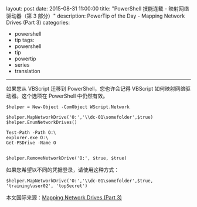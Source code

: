 layout: post
date: 2015-08-31 11:00:00
title: "PowerShell 技能连载 - 映射网络驱动器（第 3 部分）"
description: PowerTip of the Day - Mapping Network Drives (Part 3)
categories:
- powershell
- tip
tags:
- powershell
- tip
- powertip
- series
- translation
---
如果您从 VBScript 迁移到 PowerShell，您也许会记得 VBScript 如何映射网络驱动器。这个选项在 PowerShell 中仍然有效。

    $helper = New-Object -ComObject WScript.Network
    
    $helper.MapNetworkDrive('O:','\\dc-01\somefolder',$true)
    $helper.EnumNetworkDrives()
    
    Test-Path -Path O:\
    explorer.exe O:\
    Get-PSDrive -Name O
    
    
    $helper.RemoveNetworkDrive('O:', $true, $true)

如果您希望以不同的凭据登录，请使用这种方式：

    $helper.MapNetworkDrive('O:','\\dc-01\somefolder',$true, 'training\user02', 'topSecret')

<!--more-->
本文国际来源：[Mapping Network Drives (Part 3)](http://community.idera.com/powershell/powertips/b/tips/posts/mapping-network-drives-part-3)
